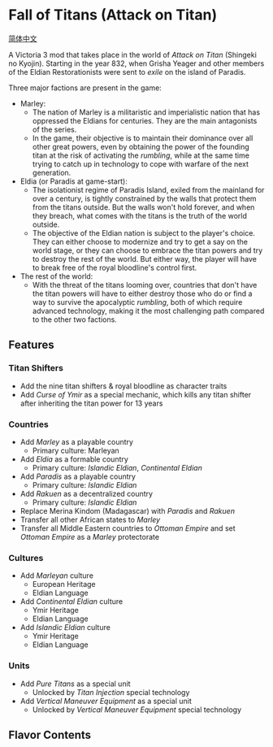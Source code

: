 # Fall of Titans (Attack on Titan)

[简体中文](README_zh-CN.md)

A Victoria 3 mod that takes place in the world of _Attack on Titan_ (Shingeki no Kyojin). Starting in the year 832, when Grisha Yeager and other members of the Eldian Restorationists were sent to _exile_ on the island of Paradis.

Three major factions are present in the game:
- Marley:
  - The nation of Marley is a militaristic and imperialistic nation that has oppressed the Eldians for centuries. They are the main antagonists of the series.
  - In the game, their objective is to maintain their dominance over all other great powers, even by obtaining the power of the founding titan at the risk of activating the _rumbling_, while at the same time trying to catch up in technology to cope with warfare of the next generation.
- Eldia (or Paradis at game-start):
  - The isolationist regime of Paradis Island, exiled from the mainland for over a century, is tightly constrained by the walls that protect them from the titans outside. But the walls won't hold forever, and when they breach, what comes with the titans is the truth of the world outside.
  - The objective of the Eldian nation is subject to the player's choice. They can either choose to modernize and try to get a say on the world stage, or they can choose to embrace the titan powers and try to destroy the rest of the world. But either way, the player will have to break free of the royal bloodline's control first.
- The rest of the world:
  - With the threat of the titans looming over, countries that don't have the titan powers will have to either destroy those who do or find a way to survive the apocalyptic _rumbling_, both of which require advanced technology, making it the most challenging path compared to the other two factions.

## Features

### Titan Shifters

- Add the nine titan shifters & royal bloodline as character traits
- Add _Curse of Ymir_ as a special mechanic, which kills any titan shifter after inheriting the titan power for 13 years

### Countries

- Add _Marley_ as a playable country
  - Primary culture: Marleyan
- Add _Eldia_ as a formable country
  - Primary culture: _Islandic Eldian_, _Continental Eldian_
- Add _Paradis_ as a playable country
  - Primary culture: _Islandic Eldian_
- Add _Rakuen_ as a decentralized country
  - Primary culture: _Islandic Eldian_
- Replace Merina Kindom (Madagascar) with _Paradis_ and _Rakuen_
- Transfer all other African states to _Marley_
- Transfer all Middle Eastern countries to _Ottoman Empire_ and set _Ottoman Empire_ as a _Marley_ protectorate

### Cultures

- Add _Marleyan_ culture
  - European Heritage
  - Eldian Language
- Add _Continental Eldian_ culture
  - Ymir Heritage
  - Eldian Language
- Add _Islandic Eldian_ culture
  - Ymir Heritage
  - Eldian Language

### Units

- Add _Pure Titans_ as a special unit
  - Unlocked by _Titan Injection_ special technology
- Add _Vertical Maneuver Equipment_ as a special unit
  - Unlocked by _Vertical Maneuver Equipment_ special technology

## Flavor Contents
